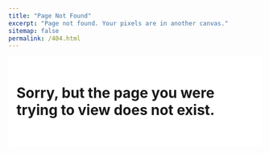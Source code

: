 ```yaml
---
title: "Page Not Found"
excerpt: "Page not found. Your pixels are in another canvas."
sitemap: false
permalink: /404.html
---
```


<div id="main" role="main">
<div style="background: #fff; padding:16px;">

<h1>Sorry, but the page you were trying to view does not exist.<h1>

<script type="text/javascript">
  var GOOG_FIXURL_LANG = 'en';
  var GOOG_FIXURL_SITE = '{{ site.url }}'
</script>
<script type="text/javascript"
  src="//linkhelp.clients.google.com/tbproxy/lh/wm/fixurl.js">
</script>
